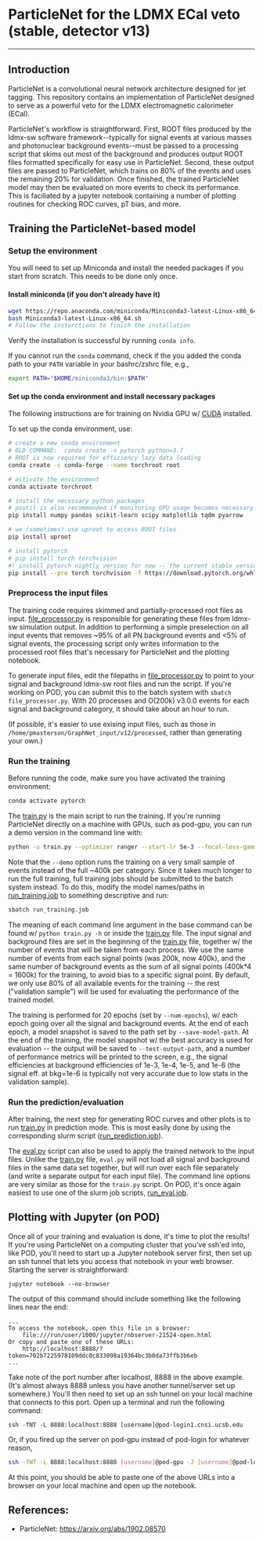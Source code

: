 # ParticleNet for the LDMX ECal veto (stable, detector v13)
------

## Introduction

ParticleNet is a convolutional neural network architecture designed for jet tagging.  This repository contains an implementation of ParticleNet designed to serve as a powerful veto for the LDMX electromagnetic calorimeter (ECal).

ParticleNet's workflow is straightforward.  First, ROOT files produced by the ldmx-sw software framework--typically for signal events at various masses and photonuclear background events--must be passed to a processing script that skims out most of the background and produces output ROOT files formatted specifically for easy use in ParticleNet.  Second, these output files are passed to ParticleNet, which trains on 80% of the events and uses the remaining 20% for validation.  Once finished, the trained ParticleNet model may then be evaluated on more events to check its performance.  This is faciliated by a jupyter notebook containing a number of plotting routines for checking ROC curves, pT bias, and more.

## Training the ParticleNet-based model

### Setup the environment

You will need to set up Miniconda and install the needed packages if you start from scratch. This needs to be done only once.

#### Install miniconda (if you don't already have it)

```bash
wget https://repo.anaconda.com/miniconda/Miniconda3-latest-Linux-x86_64.sh
bash Miniconda3-latest-Linux-x86_64.sh
# Follow the insturctions to finish the installation
```

Verify the installation is successful by running `conda info`.

If you cannot run the `conda` command, check if the you added the conda path to your `PATH` variable in your bashrc/zshrc file, e.g., 

```bash
export PATH="$HOME/miniconda3/bin:$PATH"
```

#### Set up the conda environment and install necessary packages

The following instructions are for training on Nvidia GPU w/ [CUDA](https://developer.nvidia.com/cuda-downloads) installed.

To set up the conda environment, use:

```bash
# create a new conda environment
# OLD COMMAND:  conda create -n pytorch python=3.7
# ROOT is now required for efficiency lazy data loading
conda create -c conda-forge --name torchroot root

# activate the environment
conda activate torchroot

# install the necessary python packages
# psutil is also recommended if monitoring GPU usage becomes necessary
pip install numpy pandas scikit-learn scipy matplotlib tqdm pyarrow

# we (sometimes) use uproot to access ROOT files
pip install uproot

# install pytorch
# pip install torch torchvision
#! install pytorch nightly version for now -- the current stable version (1.4.0) has a bug
pip install --pre torch torchvision -f https://download.pytorch.org/whl/nightly/cu101/torch_nightly.html

```

### Preprocess the input files

The training code requires skimmed and partially-processed root files as input.  [file\_processor.py](file_processor.py) is responsible for generating these files from ldmx-sw simulation output.  In addition to performing a simple preselection on all input events that removes ~95% of all PN background events and <5% of signal events, the processing script only writes information to the processed root files that's necessary for ParticleNet and the plotting notebook.

To generate input files, edit the filepaths in [file\_processor.py](file_processor.py) to point to your signal and background ldmx-sw root files and run the script.  If you're working on POD, you can submit this to the batch system with `sbatch file_processor.py`.  With 20 processes and O(200k) v3.0.0 events for each signal and background category, it should take about an hour to run.

(If possible, it's easier to use exising input files, such as those in `/home/pmasterson/GraphNet_input/v12/processed`, rather than generating your own.)


### Run the training

Before running the code, make sure you have activated the training environment:

```bash
conda activate pytorch
```

The [train.py](train.py) is the main script to run the training. If you're running ParticleNet directly on a machine with GPUs, such as pod-gpu, you can run a demo version in the command line with:

```bash
python -u train.py --optimizer ranger --start-lr 5e-3 --focal-loss-gamma 2 --network particle-net-lite --batch-size 128 --save-model-path models/ecal_particlenet-lite_focal2_ranger_lr5e-3/model --test-output-path test-output/ecal_particlenet-lite_focal2_ranger_lr5e-3/output --num-epochs 20 --num-workers 16 --device 'cuda:0' --demo | tee ecal_particlenet-lite_focal2_ranger_lr5e-3.log
```

Note that the `--demo` option runs the training on a very small sample of events instead of the full ~400k per category.  Since it takes much longer to run the full training, full training jobs should be submitted to the batch system instead.  To do this, modify the model names/paths in [run\_training.job](run_training.job) to something descriptive and run:

```bash
sbatch run_training.job
```

The meaning of each command line argument in the base command can be found w/ `python train.py -h` or inside the [train.py](train.py) file. The input signal and background files are set in the beginning of the [train.py](train.py) file, together w/ the number of events that will be taken from each process. We use the same number of events from each signal points (was 200k, now 400k), and the same number of background events as the sum of all signal points (400k\*4 = 1600k) for the training, to avoid bias to a specific signal point. By default, we only use 80% of all available events for the training -- the rest ("validation sample") will be used for evaluating the performance of the trained model. 

The training is performed for 20 epochs (set by `--num-epochs`), w/ each epoch going over all the signal and background events. At the end of each epoch, a model snapshot is saved to the path set by `--save-model-path`. At the end of the training, the model snapshot w/ the best accuracy is used for evaluation -- the output will be saved to `--test-output-path`, and a number of performance metrics will be printed to the screen, e.g., the signal efficiencies at background efficiencies of 1e-3, 1e-4, 1e-5, and 1e-6 (the signal eff. at bkg=1e-6 is typically not very accurate due to low stats in the validation sample).


### Run the prediction/evaluation

After training, the next step for generating ROC curves and other plots is to run [train.py](train.py) in prediction mode.  This is most easily done by using the corresponding slurm script ([run\_prediction.job](run_prediction.job)).

The [eval.py](eval.py) script can also be used to apply the trained network to the input files. Unlike the [train.py](train.py) file, `eval.py` will not load all signal and background files in the same data set together, but will run over each file separately (and write a separate output for each input file). The command line options are very similar as those for the `train.py` script.  On POD, it's once again easiest to use one of the slurm job scripts, [run\_eval.job](run_eval.py).

## Plotting with Jupyter (on POD)

Once all of your training and evaluation is done, it's time to plot the results!  If you're using ParticleNet on a computing cluster that you've ssh'ed into, like POD, you'll need to start up a Jupyter notebook server first, then set up an ssh tunnel that lets you access that notebook in your web browser.  Starting the server is straightforward:

```jupyter notebook --no-browser```

The output of this command should include something like the following lines near the end:

```
...
To access the notebook, open this file in a browser:
    file:///run/user/1000/jupyter/nbserver-21524-open.html
Or copy and paste one of these URLs:
    http://localhost:8888/?token=702b7225978109ddc0c833098a19364bc3b0da73ffb3b6eb
...
```

Take note of the port number after localhost, 8888 in the above example.  (It's almost always 8888 unless you have another tunnel/server set up somewhere.)  You'll then need to set up an ssh tunnel on your local machine that connects to this port.  Open up a terminal and run the following command:

```
ssh -fNT -L 8888:localhost:8888 [username]@pod-login1.cnsi.ucsb.edu
```

Or, if you fired up the server on pod-gpu instead of pod-login for whatever reason,

```bash
ssh -fNT -L 8888:localhost:8888 [username]@pod-gpu -J [username]@pod-login1.cnsi.ucsb.edu
```

At this point, you should be able to paste one of the above URLs into a browser on your local machine and open up the notebook.


## References: 
  - ParticleNet: https://arxiv.org/abs/1902.08570
